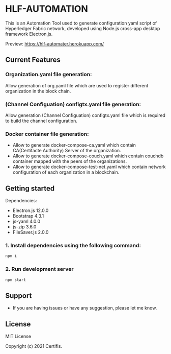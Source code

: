 # HLF-AUTOMATION

This is an Automation Tool used to generate configuration yaml script of Hyperledger Fabric network, developed using Node.js cross-app desktop framework Electron.js.

Preview: https://hlf-automater.herokuapp.com/

## Current Features

### Organization.yaml file generation:

Allow generation of org.yaml file which are used to register different organization in the block chain.

### (Channel Configuation) configtx.yaml file generation:

Allow generation (Channel Configuation) configtx.yaml file which is required to build the channel configuration.

### Docker container file generation:

* Allow to generate docker-compose-ca.yaml which contain CA(Certifacte Authority) Server of the organization.
* Allow to generate docker-compose-couch.yaml which contain couchdb container mapped with the peers of the organizations.
* Allow to generate docker-compose-test-net.yaml which contain network configuration of each organization in a blockchain.

## Getting started

Dependencies:
- Electron.js 12.0.0
- Bootstrap 4.3.1
- js-yaml 4.0.0
- js-zip 3.6.0
- FileSaver.js 2.0.0

### 1. Install dependencies using the following command:

```bash
npm i
```

### 2. Run development server
```bash
npm start
```
## Support

* If you are having issues or have any suggestion, please let me know.<gr>

## License
MIT License

Copyright (c) 2021 Certifis.
